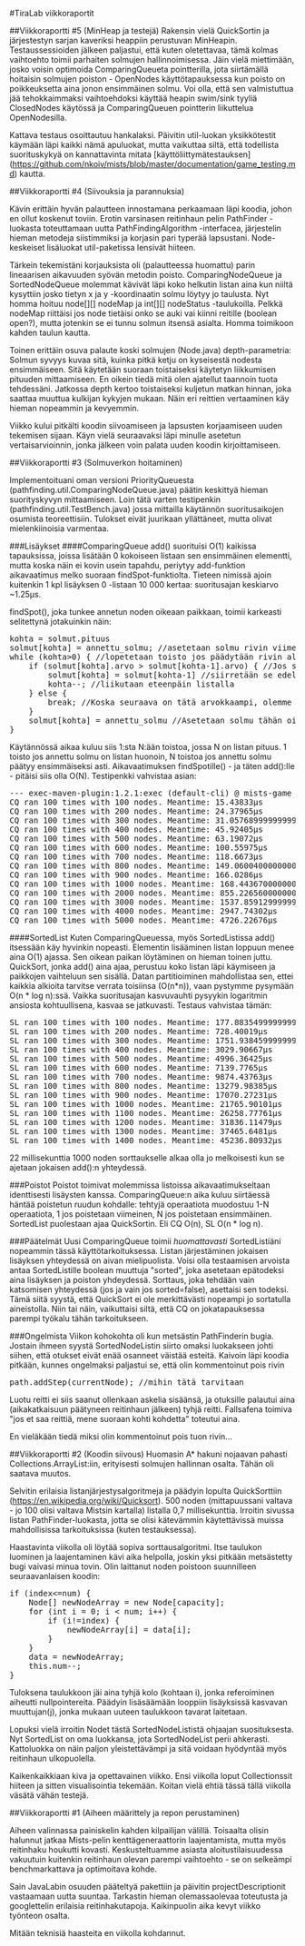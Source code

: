 #TiraLab viikkoraportit

##Viikkoraportti #5
(MinHeap ja testejä)
Rakensin vielä QuickSortin ja järjestestyn sarjan kaveriksi heappiin perustuvan MinHeapin. Testaussessioiden jälkeen paljastui, että kuten oletettavaa, tämä kolmas vaihtoehto toimii parhaiten solmujen hallinnoimisessa. Jäin vielä miettimään, josko voisin optimoida ComparingQueueta pointterilla, jota siirtämällä hoitaisin solmujen poiston - OpenNodes käyttötapauksessa kun poisto on poikkeuksetta aina jonon ensimmäinen solmu. Voi olla, että sen valmistuttua jää tehokkaimmaksi vaihtoehdoksi käyttää heapin swim/sink tyyliä ClosedNodes käytössä ja ComparingQueuen pointterin liikuttelua OpenNodesilla.

Kattava testaus osoittautuu hankalaksi. Päivitin util-luokan yksikkötestit käymään läpi kaikki nämä apuluokat, mutta vaikuttaa siltä, että todellista suorituskykyä on kannattavinta mitata [käyttöliittymätestauksen] (https://github.com/nkoiv/mists/blob/master/documentation/game_testing.md) kautta.

##Viikkoraportti #4
(Siivouksia ja parannuksia)

Kävin erittäin hyvän palautteen innostamana perkaamaan läpi koodia, johon en ollut koskenut toviin. Erotin varsinasen reitinhaun pelin PathFinder -luokasta toteuttamaan uutta PathFindingAlgorithm -interfacea, järjestelin hieman metodeja siistimmiksi ja korjasin pari typerää lapsustani. Node-keskeiset lisäluokat util-paketissa lensivät hiiteen.

Tärkein tekemistäni korjauksista oli (palautteessa huomattu) parin lineaarisen aikavuuden syövän metodin poisto. ComparingNodeQueue ja SortedNodeQueue molemmat kävivät läpi koko helkutin listan aina kun niiltä kysyttiin josko tietyn x ja y -koordinaatin solmu löytyy jo taulusta. Nyt homma hoituu node[][] nodeMap ja int[][] nodeStatus -taulukoilla. Pelkkä nodeMap riittäisi jos node tietäisi onko se auki vai kiinni reitille (boolean open?), mutta jotenkin se ei tunnu solmun itsensä asialta. Homma toimikoon kahden taulun kautta. 

Toinen erittäin osuva palaute koski solmujen (Node.java) depth-parametria: Solmun syvyys kuvaa sitä, kuinka pitkä ketju on kyseisestä nodesta ensimmäiseen. Sitä käytetään suoraan toistaiseksi käytetyn liikkumisen pituuden mittaamiseen. En oikein tiedä mitä olen ajatellut taannoin tuota tehdessäni. Jatkossa depth kertoo toistaiseksi kuljetun matkan hinnan, joka saattaa muuttua kulkijan kykyjen mukaan. Näin eri reittien vertaaminen käy hieman nopeammin ja kevyemmin.

Viikko kului pitkälti koodin siivoamiseen ja lapsusten korjaamiseen uuden tekemisen sijaan. Käyn vielä seuraavaksi läpi minulle asetetun vertaisarvioinnin, jonka jälkeen voin palata uuden koodin kirjoittamiseen.

##Viikkoraportti #3
(Solmuverkon hoitaminen)

Implementoituani oman versioni PriorityQueuesta (pathfinding.util.ComparingNodeQueue.java) päätin keskittyä hieman suorityskyvyn mittaamiseen. Loin tätä varten testipenkin (pathfinding.util.TestBench.java) jossa mittailla käytännön suoritusaikojen osumista teoreettisiin. Tulokset eivät juurikaan yllättäneet, mutta olivat mielenkiinoisia varmentaa.

###Lisäykset
####ComparingQueue
add() suorituisi O(1) kaikissa tapauksissa, joissa lisätään 0 kokoiseen listaan sen ensimmäinen elementti, mutta koska näin ei kovin usein tapahdu, periytyy add-funktion aikavaatimus melko suoraan findSpot-funktiolta. Tieteen nimissä ajoin kuitenkin 1 kpl lisäyksen 0 -listaan 10 000 kertaa: suoritusajan keskiarvo ~1.25µs.

findSpot(), joka tunkee annetun noden oikeaan paikkaan, toimii karkeasti selitettynä jotakuinkin näin:
<pre>
kohta = solmut.pituus
solmut[kohta] = annettu_solmu; //asetetaan solmu rivin viimeiseksi
while (kohta>0) { //lopetetaan toisto jos päädytään rivin alkuun
	if (solmut[kohta].arvo > solmut[kohta-1].arvo) { //Jos solmu on arvokkaampi kuin edempänä oleva
		solmut[kohta] = solmut[kohta-1] //siirretään se edeltäjä yhdellä taaksepäin
		kohta--; //liikutaan eteenpäin listalla
	} else {
		break; //Koska seuraava on tätä arvokkaampi, olemme nyt oikeassa kolossa - poistutaan siis loopista
	}
	solmut[kohta] = annettu_solmu //Asetetaan solmu tähän oikeaan paikkaansa;
}
</pre>
Käytännössä aikaa kuluu siis 1:sta N:ään toistoa, jossa N on listan pituus. 1 toisto jos annettu solmu on listan huonoin, N toistoa jos annettu solmu päätyy ensimmäiseksi asti. Aikavaatimuksen findSpotille() - ja täten add():lle - pitäisi siis olla O(N). Testipenkki vahvistaa asian:
<pre>
--- exec-maven-plugin:1.2.1:exec (default-cli) @ mists-game ---
CQ ran 100 times with 100 nodes. Meantime: 15.43833µs
CQ ran 100 times with 200 nodes. Meantime: 24.37965µs
CQ ran 100 times with 300 nodes. Meantime: 31.057689999999997µs
CQ ran 100 times with 400 nodes. Meantime: 45.92405µs
CQ ran 100 times with 500 nodes. Meantime: 63.19072µs
CQ ran 100 times with 600 nodes. Meantime: 100.55975µs
CQ ran 100 times with 700 nodes. Meantime: 118.6673µs
CQ ran 100 times with 800 nodes. Meantime: 149.06004000000001µs
CQ ran 100 times with 900 nodes. Meantime: 166.0286µs
CQ ran 100 times with 1000 nodes. Meantime: 168.44367000000003µs
CQ ran 100 times with 2000 nodes. Meantime: 855.2265600000001µs
CQ ran 100 times with 3000 nodes. Meantime: 1537.8591299999998µs
CQ ran 100 times with 4000 nodes. Meantime: 2947.74302µs
CQ ran 100 times with 5000 nodes. Meantime: 4726.22676µs
</pre>

####SortedList
Kuten ComparingQueuessa, myös SortedListissa add() itsessään käy hyvinkin nopeasti. Elementin lisääminen listan loppuun menee aina O(1) ajassa. Sen oikean paikan löytäminen on hieman toinen juttu. QuickSort, jonka add() aina ajaa, perustuu koko listan läpi käymiseen ja paikkojen vaihteluun sen sisällä. Datan partitioiminen mahdollistaa sen, ettei kaikkia alkioita tarvitse verrata toisiinsa (O(n*n)), vaan pystymme pysymään O(n * log n):ssä. Vaikka suoritusajan kasvuvauhti pysyykin logaritmin ansiosta kohtuullisena, kasvaa se jatkuvasti. Testaus vahvistaa tämän:
<pre>
SL ran 100 times with 100 nodes. Meantime: 177.88354999999999µs
SL ran 100 times with 200 nodes. Meantime: 728.40019µs
SL ran 100 times with 300 nodes. Meantime: 1751.9384599999998µs
SL ran 100 times with 400 nodes. Meantime: 3029.90667µs
SL ran 100 times with 500 nodes. Meantime: 4996.36425µs
SL ran 100 times with 600 nodes. Meantime: 7139.7765µs
SL ran 100 times with 700 nodes. Meantime: 9874.43763µs
SL ran 100 times with 800 nodes. Meantime: 13279.98385µs
SL ran 100 times with 900 nodes. Meantime: 17070.27231µs
SL ran 100 times with 1000 nodes. Meantime: 21765.90101µs
SL ran 100 times with 1100 nodes. Meantime: 26258.77761µs
SL ran 100 times with 1200 nodes. Meantime: 31836.11479µs
SL ran 100 times with 1300 nodes. Meantime: 37465.6481µs
SL ran 100 times with 1400 nodes. Meantime: 45236.80932µs
</pre>

22 millisekunttia 1000 noden sorttaukselle alkaa olla jo melkoisesti kun se ajetaan jokaisen add():n yhteydessä.

###Poistot
Poistot toimivat molemmissa listoissa aikavaatimukseltaan identtisesti lisäysten kanssa. ComparingQueue:n aika kuluu siirtäessä häntää poistetun ruudun kohdalle: tehtyjä operaatiota muodostuu 1-N operaatiota, 1 jos poistetaan viimeinen, N jos poistetaan ensimmäinen. SortedList puolestaan ajaa QuickSortin. Eli CQ O(n), SL O(n * log n).

###Päätelmät
Uusi ComparingQueue toimii *huomattavasti* SortedListiäni nopeammin tässä käyttötarkoituksessa. Listan järjestäminen jokaisen lisäyksen yhteydessä on aivan mielipuolista. Voisi olla testaamisen arvoista antaa SortedListille boolean muuttuja "sorted", joka asetetaan epätodeksi aina lisäyksen ja poiston yhdeydessä. Sorttaus, joka tehdään vain katsomisen yhteydessä (jos ja vain jos sorted=false), asettaisi sen todeksi. Tämä siitä syystä, että QuickSort ei ole merkittävästi nopeampi jo sortatulla aineistolla.
Niin tai näin, vaikuttaisi siltä, että CQ on jokatapauksessa parempi työkalu tähän tarkoitukseen.

###Ongelmista
Viikon kohokohta oli kun metsästin PathFinderin bugia. Jostain ihmeen syystä SortedNodeListin siirto omaksi luokakseen johti siihen, että otukset eivät enää osanneet väistää esteitä. Kaivoin läpi koodia pitkään, kunnes ongelmaksi paljastui se, että olin kommentoinut pois rivin
<pre>
path.addStep(currentNode); //mihin tätä tarvitaan
</pre>
Luotu reitti ei siis saanut ollenkaan askelia sisäänsä, ja otuksille palautui aina (aikakatkaisuun päätyneen reitinhaun jälkeen) tyhjä reitti. Fallsafena toimiva "jos et saa reittiä, mene suoraan kohti kohdetta" toteutui aina.

En vieläkään tiedä miksi olin kommentoinut pois tuon rivin...

##Viikkoraportti #2
(Koodin siivous)
Huomasin A* hakuni nojaavan pahasti Collections.ArrayList:iin, erityisesti solmujen hallinnan osalta. Tähän oli saatava muutos.

Selvitin erilaisia listanjärjestysalgoritmeja ja päädyin lopulta QuickSorttiin (https://en.wikipedia.org/wiki/Quicksort). 500 noden (mittapuussani valtava - jo 100 olisi valtava Mistsin kartalla) listalla 0,7 millisekunttia.
Irroitin sivussa listan PathFinder-luokasta, jotta se olisi kätevämmin käytettävissä muissa mahdollisissa tarkoituksissa (kuten testauksessa).

Haastavinta viikolla oli löytää sopiva sorttausalgoritmi. Itse taulukon luominen ja laajentaminen kävi aika helpolla, joskin yksi pitkään metsästetty bugi vaivasi minua tovin. Olin laittanut noden poistoon suunnilleen seuraavanlaisen koodin:
<pre>
if (index<=num) {
	Node[] newNodeArray = new Node[capacity];
	for (int i = 0; i < num; i++) {
		if (i!=index) {
			newNodeArray[i] = data[i];
		}
	}
	data = newNodeArray;
	this.num--;
}
</pre>
Tuloksena taulukkoon jäi aina tyhjä kolo (kohtaan i), jonka referoiminen aiheutti nullpointereita. Päädyin lisäsäämään looppiin lisäyksissä kasvavan muuttujan(j), jonka mukaan uuteen taulukkoon tavarat laitetaan. 

Lopuksi vielä irroitin Nodet tästä SortedNodeLististä ohjaajan suosituksesta. Nyt SortedList on oma luokkansa, jota SortedNodeList perii ahkerasti. Kattoluokka on näin paljon yleistettävämpi ja sitä voidaan hyödyntää myös reitinhaun ulkopuolella.

Kaikenkaikkiaan kiva ja opettavainen viikko. Ensi viikolla loput Collectionssit hiiteen ja sitten visualisointia tekemään.
Koitan vielä ehtiä tässä tällä viikolla väsätä vähän testejä.

##Viikkoraportti #1
(Aiheen määrittely ja repon perustaminen)

Aiheen valinnassa painiskelin kahden kilpailijan välillä. Toisaalta olisin halunnut jatkaa Mists-pelin kenttägeneraattorin laajentamista, mutta myös reitinhaku houkutti kovasti. Keskusteltuamme asiasta aloitustilaisuudessa vakuutuin kuitenkin reitinhaun olevan parempi vaihtoehto - se on selkeämpi benchmarkattava ja optimoitava kohde.

Sain JavaLabin osuuden pääteltyä pakettiin ja päivitin projectDescriptionit vastaamaan uutta suuntaa. Tarkastin hieman olemassaolevaa toteutusta ja googlettelin erilaisia reitinhakutapoja. Kaikinpuolin aika kevyt viikko työnteon osalta.

Mitään teknisiä haasteita en viikolla kohdannut.
